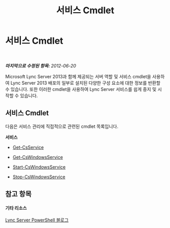 ﻿---
title: 서비스 Cmdlet
TOCTitle: 서비스 Cmdlet
ms:assetid: 82cb9dbc-6c75-4dd0-900b-b8b2989c481d
ms:mtpsurl: https://technet.microsoft.com/ko-kr/library/Gg415659(v=OCS.15)
ms:contentKeyID: 49304220
ms.date: 08/10/2015
mtps_version: v=OCS.15
ms.translationtype: HT
---

# 서비스 Cmdlet

 

_**마지막으로 수정된 항목:** 2012-06-20_

Microsoft Lync Server 2013과 함께 제공되는 서버 역할 및 서비스 cmdlet을 사용하여 Lync Server 2013 배포의 일부로 설치된 다양한 구성 요소에 대한 정보를 반환할 수 있습니다. 또한 이러한 cmdlet을 사용하여 Lync Server 서비스를 쉽게 중지 및 시작할 수 있습니다.

## 서비스 Cmdlet

다음은 서비스 관리에 직접적으로 관련된 cmdlet 목록입니다.

**서비스**

  -   
    [Get-CsService](get-csservice.md)

  -   
    [Get-CsWindowsService](get-cswindowsservice.md)

  -   
    [Start-CsWindowsService](start-cswindowsservice.md)

  -   
    [Stop-CsWindowsService](stop-cswindowsservice.md)

## 참고 항목

#### 기타 리소스

[Lync Server PowerShell 블로그](http://go.microsoft.com/fwlink/?linkid=203150%26clcid=0x412)

